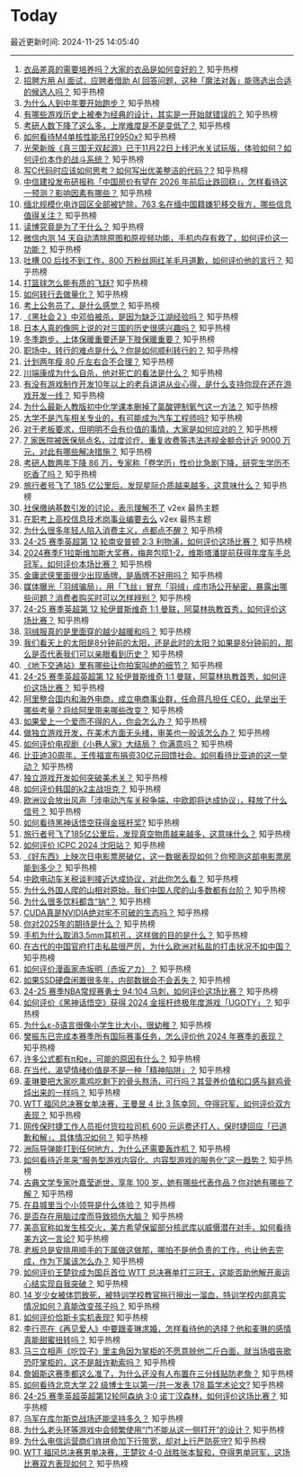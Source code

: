 # Today

最近更新时间: 2024-11-25 14:05:40

--- 
1. [衣品差真的需要培养吗？大家的衣品是如何变好的？](https://www.zhihu.com/question/3894917375) 知乎热榜
2. [招聘方用 AI 面试，应聘者借助 AI 回答问题，这种「魔法对轰」能筛选出合适的候选人吗？](https://www.zhihu.com/question/4827516560) 知乎热榜
3. [为什么人到中年要开始跑步？](https://www.zhihu.com/question/4448445986) 知乎热榜
4. [有哪些游戏历史上被奉为经典的设计，其实是一开始就错误的？](https://www.zhihu.com/question/4853030912) 知乎热榜
5. [考研人数下降了这么多，上岸难度是不是变低了？](https://www.zhihu.com/question/4822609607) 知乎热榜
6. [如何看待M4单核性能吊打9950x?](https://www.zhihu.com/question/4488761125) 知乎热榜
7. [光荣新版《真三国无双起源》已于11月22日上线汜水关试玩版，体验如何？如何评价本作的战斗系统？](https://www.zhihu.com/question/4783080160) 知乎热榜
8. [写C代码时应该如何思考？如何写出优美整洁的代码？?](https://www.zhihu.com/question/4689442983) 知乎热榜
9. [中信建投发布研报称「中国房价有望在 2026 年前后止跌回稳」，怎样看待这一预测？影响因素有哪些？](https://www.zhihu.com/question/5073499722) 知乎热榜
10. [缅北规模化电诈园区全部被铲除，763 名在缅中国籍嫌犯移交我方，哪些信息值得关注？](https://www.zhihu.com/question/4757292409) 知乎热榜
11. [读博究竟是为了干什么？](https://www.zhihu.com/question/4398926619) 知乎热榜
12. [微信内测 14 天自动清除原图和原视频功能，手机内存有救了，如何评价这一功能？](https://www.zhihu.com/question/4858223425) 知乎热榜
13. [吐槽 00 后找不到工作，800 万粉丝网红羊毛月道歉，如何评价他的言行？](https://www.zhihu.com/question/4986743647) 知乎热榜
14. [打篮球怎么能有质的飞跃?](https://www.zhihu.com/question/483266795) 知乎热榜
15. [如何转行去做量化？](https://www.zhihu.com/question/293255062) 知乎热榜
16. [考上公务员了，是什么感觉？](https://www.zhihu.com/question/625129350) 知乎热榜
17. [《黑社会２》中邓伯被杀，是因为缺乏江湖经验吗？](https://www.zhihu.com/question/660065221) 知乎热榜
18. [日本人真的像网上说的对三国的历史很感兴趣吗？](https://www.zhihu.com/question/312873401) 知乎热榜
19. [冬季跑步，上体保暖重要还是下肢保暖重要？](https://www.zhihu.com/question/4550821895) 知乎热榜
20. [职场中，转行的难点是什么？你是如何顺利转行的？](https://www.zhihu.com/question/4391684791) 知乎热榜
21. [计划两年瘦 80 斤左右合不合理？](https://www.zhihu.com/question/4278125869) 知乎热榜
22. [川端康成为什么自杀，他对死亡的看法是什么？](https://www.zhihu.com/question/4228352938) 知乎热榜
23. [有没有游戏制作开发10年以上的老兵讲讲从业心得，是什么支持你现在还在游戏开发一线？](https://www.zhihu.com/question/4852724264) 知乎热榜
24. [为什么最新人教版初中化学课本删掉了氯酸钾制氧气这一方法？](https://www.zhihu.com/question/4874150434) 知乎热榜
25. [大学不是汽车相关专业的，有可能成为汽车工程师吗?](https://www.zhihu.com/question/4332604750) 知乎热榜
26. [对于老板要求，但明明不会有价值的事情，大家是如何应对的？](https://www.zhihu.com/question/4300909965) 知乎热榜
27. [7 家医院被医保局点名，过度诊疗、重复收费等违法违规金额合计近 9000 万元，对此有哪些解决措施？](https://www.zhihu.com/question/4930098792) 知乎热榜
28. [考研人数两年下降 86 万，专家称「卷学历」性价比急剧下降，研究生学历不吃香了吗？](https://www.zhihu.com/question/5057988669) 知乎热榜
29. [旅行者号飞了 185 亿公里后，发现星际介质越来越多，这意味什么？](https://www.zhihu.com/question/4532087146) 知乎热榜
30. [社保缴纳基数引发的讨论，表示理解不了](https://www.v2ex.com/t/1092285) v2ex 最热主题
31. [在职考上高校信息技术岗事业编要去么](https://www.v2ex.com/t/1092271) v2ex 最热主题
32. [为什么很多年轻人陷入消费主义，点都点不醒？](https://www.zhihu.com/question/452579557) 知乎热榜
33. [24-25 赛季英超第 12 轮南安普顿 2:3 利物浦，如何评价这场比赛？](https://www.zhihu.com/question/5029896706) 知乎热榜
34. [2024赛季F1拉斯维加斯大奖赛，梅奔包揽1-2，维斯塔潘提前获得年度车手总冠军，如何评价本场比赛？](https://www.zhihu.com/question/5006351562) 知乎热榜
35. [金庸武侠里面很少出现盾牌，是盾牌不好用吗？](https://www.zhihu.com/question/4918571924) 知乎热榜
36. [媒体曝光「羽绒骗局」，用「飞丝」冒充「羽绒」成市场公开秘密，暴露出哪些问题？消费者购买时可以怎样辨别？](https://www.zhihu.com/question/5057219703) 知乎热榜
37. [24-25 赛季英超第 12 轮伊普斯维奇 1:1 曼联，阿莫林执教首秀，如何评价这场比赛？](https://www.zhihu.com/question/5040245593) 知乎热榜
38. [羽绒服真的是里面穿的越少越暖和吗？](https://www.zhihu.com/question/633520471) 知乎热榜
39. [我们看天上的太阳是8分钟前的太阳，还是此时的太阳？如果是8分钟前的，那么是否代表我们可以亲眼看到历史？](https://www.zhihu.com/question/614860173) 知乎热榜
40. [《地下交通站》里有哪些让你拍案叫绝的细节？](https://www.zhihu.com/question/395178508) 知乎热榜
41. [24-25 赛季英超英超第 12 轮伊普斯维奇 1:1 曼联，阿莫林执教首秀，如何评价这场比赛？](https://www.zhihu.com/question/5040245593) 知乎热榜
42. [阿里整合国内和海外电商，成立电商事业群，任命蒋凡担任 CEO，此举出于哪些考量？将给阿里带来哪些改变？](https://www.zhihu.com/question/4756298571) 知乎热榜
43. [如果爱上一个爱而不得的人，你会怎么办？](https://www.zhihu.com/question/668195665) 知乎热榜
44. [做独立游戏开发，在美术方面无头绪，审美也一般该怎么办？](https://www.zhihu.com/question/3670637309) 知乎热榜
45. [如何评价电视剧《小巷人家》大结局？ 你满意吗？](https://www.zhihu.com/question/4467691046) 知乎热榜
46. [比亚迪30周年，王传福宣布捐资30亿元回馈社会。如何看待比亚迪的这一举动？](https://www.zhihu.com/question/4575007782) 知乎热榜
47. [独立游戏开发如何突破美术关？](https://www.zhihu.com/question/304592543) 知乎热榜
48. [如何评价韩国的k2主战坦克？](https://www.zhihu.com/question/58952991) 知乎热榜
49. [欧洲议会放出风声「涉电动汽车关税争端，中欧即将达成协议」，释放了什么信号？](https://www.zhihu.com/question/5007971770) 知乎热榜
50. [如何看待黑神话悟空获得金摇杆奖?](https://www.zhihu.com/question/4783485605) 知乎热榜
51. [旅行者号飞了185亿公里后，发现真空物质越来越多，这意味什么？](https://www.zhihu.com/question/4532087146) 知乎热榜
52. [如何评价 ICPC 2024 沈阳站？](https://www.zhihu.com/question/3259145875) 知乎热榜
53. [《好东西》上映次日电影票房破亿，这一数据表现如何？你预测这部电影票房能到多少？](https://www.zhihu.com/question/4941990214) 知乎热榜
54. [中欧电动车关税谈判接近达成协议，对此你怎么看？](https://www.zhihu.com/question/4945367666) 知乎热榜
55. [为什么外国人爬的山相对原始，我们中国人爬的山多数都有台阶？](https://www.zhihu.com/question/437207687) 知乎热榜
56. [为什么很多饮料都含“钠”？](https://www.zhihu.com/question/656279046) 知乎热榜
57. [CUDA真是NVIDIA绝对牢不可破的生态吗？](https://www.zhihu.com/question/1624025294) 知乎热榜
58. [你对2025年的期待是什么？](https://www.zhihu.com/question/2832642798) 知乎热榜
59. [手机为什么取消3.5mm耳机孔，这样做的目的是什么？](https://www.zhihu.com/question/1369168675) 知乎热榜
60. [在古代的中国官府打击私盐很严厉，为什么欧洲对私盐的打击状况不如中国？](https://www.zhihu.com/question/26483583) 知乎热榜
61. [如何评价漫画家赤坂明（赤坂アカ）？](https://www.zhihu.com/question/325967349) 知乎热榜
62. [如果SSD硬盘闲置很多年，内部数据会不会丢失？](https://www.zhihu.com/question/615879101) 知乎热榜
63. [24-25 赛季NBA常规赛勇士 94:104 马刺，如何评价这场比赛？](https://www.zhihu.com/question/4982707151) 知乎热榜
64. [如何评价《黑神话悟空》获得 2024 金摇杆终极年度游戏「UGOTY」？](https://www.zhihu.com/question/4713951227) 知乎热榜
65. [为什么ε-δ语言很像小学生比大小，很幼稚？](https://www.zhihu.com/question/3959608022) 知乎热榜
66. [樊振东已完成本赛季所有国际赛事任务，怎么评价他 2024 年赛季的表现？](https://www.zhihu.com/question/4226942638) 知乎热榜
67. [许多公式都有π和e，可能的原因有什么？](https://www.zhihu.com/question/379531809) 知乎热榜
68. [在当代，渴望情绪价值是不是一种「精神陷阱」？](https://www.zhihu.com/question/4725937475) 知乎热榜
69. [麦琳要把大家吃熏鸡吃剩下的骨头熬汤，可行吗？其营养价值和口感与鲜鸡骨炖出来的一样吗？](https://www.zhihu.com/question/4931263220) 知乎热榜
70. [WTT 福冈总决赛女单决赛，王曼昱 4 比 3 陈幸同，夺得冠军，如何评价双方表现？](https://www.zhihu.com/question/5009227999) 知乎热榜
71. [网传保时捷工作人员拒付货拉拉司机 600 元运费还打人，保时捷回应「已道歉和解」，具体情况如何？](https://www.zhihu.com/question/4879021989) 知乎热榜
72. [洲际导弹能打到任何地方，为什么还需要轰炸机？](https://www.zhihu.com/question/829557873) 知乎热榜
73. [如何看待近年来“服务型游戏内容化、内容型游戏的服务化”这一趋势？](https://www.zhihu.com/question/4852659889) 知乎热榜
74. [古典文学专家叶嘉莹逝世，享年 100 岁，她有哪些代表作品？你对她有哪些了解？](https://www.zhihu.com/question/5017001122) 知乎热榜
75. [在县城里当个小领导是什么体验？](https://www.zhihu.com/question/663891659) 知乎热榜
76. [是否存在用脑过度而导致损伤大脑？](https://www.zhihu.com/question/565025962) 知乎热榜
77. [美高官称如发生核交火，美方希望保留部分核武库以威慑潜在对手，如何看待美方这一言论?](https://www.zhihu.com/question/4748374877) 知乎热榜
78. [老板总是安排用顺手的下属做这做那，哪怕不是他负责的工作，也让他去完成，作为下属该怎么办？](https://www.zhihu.com/question/4895040998) 知乎热榜
79. [如何评价王楚钦成为国乒首位 WTT 总决赛单打三冠王，这能否助他解开奥运心结实现自我突破？](https://www.zhihu.com/question/5008831184) 知乎热榜
80. [14 岁少女被体罚致死，被特训学校教官拖行擦出一溜血，特训学校内部真实情况如何？真能改变孩子吗？](https://www.zhihu.com/question/4943101217) 知乎热榜
81. [如何评价恰斯卡实机表现?](https://www.zhihu.com/question/801638997) 知乎热榜
82. [李行亮在《再见爱人》中要跟麦琳求婚，怎样看待他的选择？他和麦琳的感情真能甜蜜扭转吗？](https://www.zhihu.com/question/4908293880) 知乎热榜
83. [马三立相声《吃饺子》里主角因为掌柜的不愿意赊他二斤白面，就当场唱丧歌恐吓掌柜的，这不是敲诈勒索吗？](https://www.zhihu.com/question/4696271147) 知乎热榜
84. [詹姆斯这赛季都这么准了，为什么还没有人布置在三分线贴防老詹？](https://www.zhihu.com/question/4882304270) 知乎热榜
85. [如何看待北京大学 22 级博士生以第一/共一发表 178 篇学术论文?](https://www.zhihu.com/question/4850994396) 知乎热榜
86. [24-25 赛季英超英超第12轮阿森纳 3:0 诺丁汉森林，如何评价这场比赛？](https://www.zhihu.com/question/4951531000) 知乎热榜
87. [乌军在库尔斯克战场还能坚持多久？](https://www.zhihu.com/question/4610667298) 知乎热榜
88. [为什么老头环等游戏中会频繁使用“门不能从这一侧打开”的设计？](https://www.zhihu.com/question/4852835726) 知乎热榜
89. [为什么电信运营商们肯拼命加下行带宽，却对上行严防死守?](https://www.zhihu.com/question/4864247145) 知乎热榜
90. [WTT 福冈总决赛男单决赛，王楚钦 4-0 战胜张本智和，夺得男单冠军，这场比赛双方表现如何？](https://www.zhihu.com/question/5003990747) 知乎热榜
